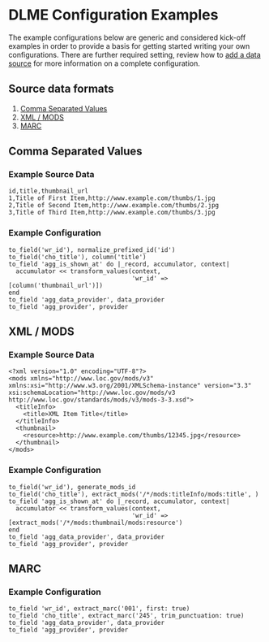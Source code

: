 # DLME Configuration Examples

The example configurations below are generic and considered kick-off examples in order to
provide a basis for getting started writing your own configurations. There are further required
setting, review how to [add a data source](add_data_source.md) for more information on a
complete configuration.

## Source data formats

1. [Comma Separated Values](#csv)
2. [XML / MODS](#mods)
3. [MARC](#marc)

## Comma Separated Values <a name="csv" />

### Example Source Data

```
id,title,thumbnail_url
1,Title of First Item,http://www.example.com/thumbs/1.jpg
2,Title of Second Item,http://www.example.com/thumbs/2.jpg
3,Title of Third Item,http://www.example.com/thumbs/3.jpg
```

### Example Configuration

```
to_field('wr_id'), normalize_prefixed_id('id')
to_field('cho_title'), column('title')
to_field 'agg_is_shown_at' do |_record, accumulator, context|
  accumulator << transform_values(context,
                                  'wr_id' => [column('thumbnail_url')])
end
to_field 'agg_data_provider', data_provider
to_field 'agg_provider', provider
```

## XML / MODS <a name="mods" />

### Example Source Data

```
<?xml version="1.0" encoding="UTF-8"?>
<mods xmlns="http://www.loc.gov/mods/v3" xmlns:xsi="http://www.w3.org/2001/XMLSchema-instance" version="3.3" xsi:schemaLocation="http://www.loc.gov/mods/v3 http://www.loc.gov/standards/mods/v3/mods-3-3.xsd">
  <titleInfo>
    <title>XML Item Title</title>
  </titleInfo>
  <thumbnail>
    <resource>http://www.example.com/thumbs/12345.jpg</resource>
  </thumbnail>
</mods>
```

### Example Configuration

```
to_field('wr_id'), generate_mods_id
to_field('cho_title'), extract_mods('/*/mods:titleInfo/mods:title', )
to_field 'agg_is_shown_at' do |_record, accumulator, context|
  accumulator << transform_values(context,
                                  'wr_id' => [extract_mods('/*/mods:thumbnail/mods:resource')
end
to_field 'agg_data_provider', data_provider
to_field 'agg_provider', provider
```

## MARC <a name="marc" />

### Example Configuration

```
to_field 'wr_id', extract_marc('001', first: true)
to_field 'cho_title', extract_marc('245', trim_punctuation: true)
to_field 'agg_data_provider', data_provider
to_field 'agg_provider', provider
```
